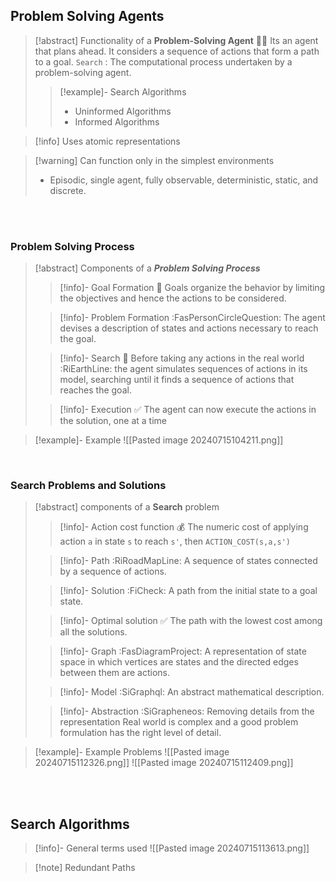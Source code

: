 ## Problem Solving Agents
>[!abstract] Functionality of a **Problem-Solving Agent** 👨‍💼
>Its an agent that plans ahead. It considers a sequence of actions that form a path to a goal.
>`Search` :  The computational process undertaken by a problem-solving agent.
>>[!example]- Search Algorithms
>>- Uninformed Algorithms
>>- Informed Algorithms

>[!info] Uses atomic representations

>[!warning] Can function only in the simplest environments
>- Episodic, single agent, fully observable, deterministic, static, and discrete.

<br>
<br>

### Problem Solving Process
>[!abstract] Components of a ***Problem Solving Process***
>>[!info]- Goal Formation 🥅
>>Goals organize the behavior by limiting the objectives and hence the actions to be considered.
>
>>[!info]- Problem Formation :FasPersonCircleQuestion:
>>The agent devises a description of states and actions necessary to reach the goal.
>
>>[!info]- Search 🔎 
>>Before taking any actions in the real world :RiEarthLine: the agent simulates sequences of actions in its model, searching until it finds a sequence of actions that reaches the goal.
>
>>[!info]- Execution ✅ 
>>The agent can now execute the actions in the solution, one at a time

>[!example]- Example 
>![[Pasted image 20240715104211.png]]

<br>

### Search Problems and Solutions
>[!abstract] components of a **Search** problem
>>[!info]- Action cost function 💰 
>>The numeric cost of applying action `a` in state `s` to reach `s'`, then `ACTION_COST(s,a,s')`
>
>>[!info]- Path :RiRoadMapLine:
>>A sequence of states connected by a sequence of actions.
>
>>[!info]- Solution :FiCheck:
>>A path from the initial state to a goal state.
>
>>[!info]- Optimal solution ✅ 
>>The path with the lowest cost among all the solutions.
>
>>[!info]- Graph :FasDiagramProject:
>>A representation of state space in which vertices are states and the directed edges between them are actions.
>
>>[!info]- Model :SiGraphql:
>>An abstract mathematical description.
>
>>[!info]- Abstraction :SiGrapheneos:
>>Removing details from the representation
>>Real world is complex and a good problem formulation has the right level of detail.

>[!example]- Example Problems
> ![[Pasted image 20240715112326.png]]
>![[Pasted image 20240715112409.png]]

<br>
<br>

## Search Algorithms
>[!info]- General terms used
>![[Pasted image 20240715113613.png]]

>[!note] Redundant Paths
>